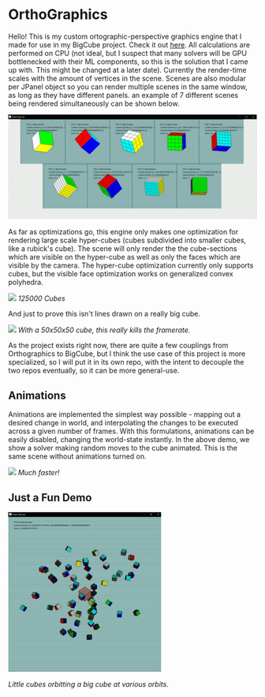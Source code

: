 # OrthoGraphics

Hello! This is my custom ortographic-perspective graphics engine that I made for use in my BigCube project. Check it out [here](https://github.com/TheNightly/BigCube). All calculations are performed on CPU (not ideal, but I suspect that many solvers will be GPU bottlenecked with their ML components, so this is the solution that I came up with. This might be changed at a later date). Currently the render-time scales with the amount of vertices in the scene. Scenes are also modular per JPanel object so you can render multiple scenes in the same window, as long as they have different panels. an example of 7 different scenes being rendered simultaneously can be shown below. 

![](demos/scenedemo.gif)

As far as optimizations go, this engine only makes one optimization for rendering large scale hyper-cubes  (cubes subdivided into smaller cubes, like a rubick's cube). The scene will only render the the cube-sections which are visible on the hyper-cube as well as only the faces which are visible by the camera. The hyper-cube optimization currently only supports cubes, but the visible face optimization works on generalized convex polyhedra.

![](demos/LargeHyperCubeDemo.gif)
*125000 Cubes*

And just to prove this isn't lines drawn on a really big cube.

![](demos/AnimationDemo.gif)
*With a 50x50x50 cube, this really kills the framerate.*

 As the project exists right now, there are quite a few couplings from Orthographics to BigCube, but I think the use case of this project is more specialized, so I will put it in its own repo, with the intent to decouple the two repos eventually, so it can be more general-use.

## Animations
Animations are implemented the simplest way possible - mapping out a desired change in world, and interpolating the changes to be executed across a given number of frames. With this formulations, animations can be easily disabled, changing the world-state instantly. In the above demo, we show a solver making random moves to the cube animated. This is the same scene without animations turned on. 

![](demos/NoAnimationDemo.gif)
*Much faster!*

## Just a Fun Demo
![](demos/fundemo.gif)

*Little cubes orbitting a big cube at various orbits.*
